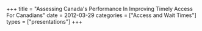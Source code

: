 +++
title = "Assessing Canada's Performance In Improving Timely Access For Canadians"
date = 2012-03-29
categories = ["Access and Wait Times"]
types = ["presentations"]
+++
